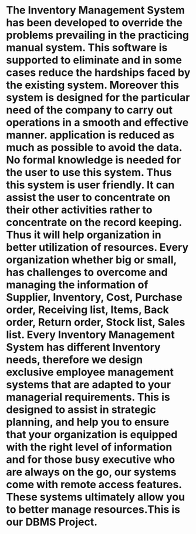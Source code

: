 # The Inventory Management System has been developed to override the problems prevailing in the practicing manual system. This software is supported to eliminate and in some cases reduce the hardships faced by the existing system. Moreover this system is designed for the particular need of the company to carry out operations in a smooth and effective manner. application is reduced as much as possible to avoid the data. No formal knowledge is needed for the user to use this system. Thus this system is user friendly. It can assist the user to concentrate on their other activities rather to concentrate on the record keeping. Thus it will help organization in better utilization of resources. Every organization whether big or small, has challenges to overcome and managing the information of Supplier, Inventory, Cost, Purchase order, Receiving list, Items, Back order, Return order, Stock list, Sales list. Every Inventory Management System has different Inventory needs, therefore we design exclusive employee management systems that are adapted to your managerial requirements. This is designed to assist in strategic planning, and help you to ensure that your organization is equipped with the right level of information and for those busy executive who are always on the go, our systems come with remote access features. These systems ultimately allow you to better manage resources.This is our DBMS Project. 
